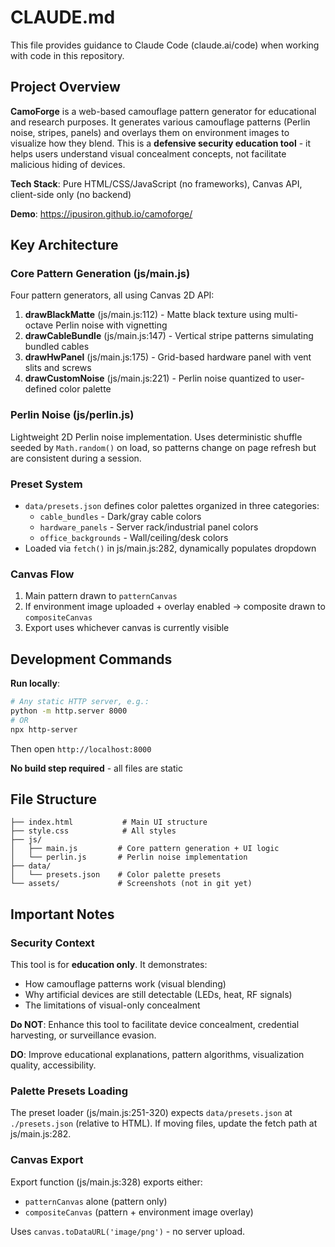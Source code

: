 # CLAUDE.md

This file provides guidance to Claude Code (claude.ai/code) when working with code in this repository.

## Project Overview

**CamoForge** is a web-based camouflage pattern generator for educational and research purposes. It generates various camouflage patterns (Perlin noise, stripes, panels) and overlays them on environment images to visualize how they blend. This is a **defensive security education tool** - it helps users understand visual concealment concepts, not facilitate malicious hiding of devices.

**Tech Stack**: Pure HTML/CSS/JavaScript (no frameworks), Canvas API, client-side only (no backend)

**Demo**: https://ipusiron.github.io/camoforge/

## Key Architecture

### Core Pattern Generation (js/main.js)

Four pattern generators, all using Canvas 2D API:

1. **drawBlackMatte** (js/main.js:112) - Matte black texture using multi-octave Perlin noise with vignetting
2. **drawCableBundle** (js/main.js:147) - Vertical stripe patterns simulating bundled cables
3. **drawHwPanel** (js/main.js:175) - Grid-based hardware panel with vent slits and screws
4. **drawCustomNoise** (js/main.js:221) - Perlin noise quantized to user-defined color palette

### Perlin Noise (js/perlin.js)

Lightweight 2D Perlin noise implementation. Uses deterministic shuffle seeded by `Math.random()` on load, so patterns change on page refresh but are consistent during a session.

### Preset System

- `data/presets.json` defines color palettes organized in three categories:
  - `cable_bundles` - Dark/gray cable colors
  - `hardware_panels` - Server rack/industrial panel colors
  - `office_backgrounds` - Wall/ceiling/desk colors
- Loaded via `fetch()` in js/main.js:282, dynamically populates dropdown

### Canvas Flow

1. Main pattern drawn to `patternCanvas`
2. If environment image uploaded + overlay enabled → composite drawn to `compositeCanvas`
3. Export uses whichever canvas is currently visible

## Development Commands

**Run locally**:
```bash
# Any static HTTP server, e.g.:
python -m http.server 8000
# OR
npx http-server
```
Then open `http://localhost:8000`

**No build step required** - all files are static

## File Structure

```
├── index.html           # Main UI structure
├── style.css            # All styles
├── js/
│   ├── main.js         # Core pattern generation + UI logic
│   └── perlin.js       # Perlin noise implementation
├── data/
│   └── presets.json    # Color palette presets
└── assets/             # Screenshots (not in git yet)
```

## Important Notes

### Security Context

This tool is for **education only**. It demonstrates:
- How camouflage patterns work (visual blending)
- Why artificial devices are still detectable (LEDs, heat, RF signals)
- The limitations of visual-only concealment

**Do NOT**: Enhance this tool to facilitate device concealment, credential harvesting, or surveillance evasion.

**DO**: Improve educational explanations, pattern algorithms, visualization quality, accessibility.

### Palette Presets Loading

The preset loader (js/main.js:251-320) expects `data/presets.json` at `./presets.json` (relative to HTML). If moving files, update the fetch path at js/main.js:282.

### Canvas Export

Export function (js/main.js:328) exports either:
- `patternCanvas` alone (pattern only)
- `compositeCanvas` (pattern + environment image overlay)

Uses `canvas.toDataURL('image/png')` - no server upload.
